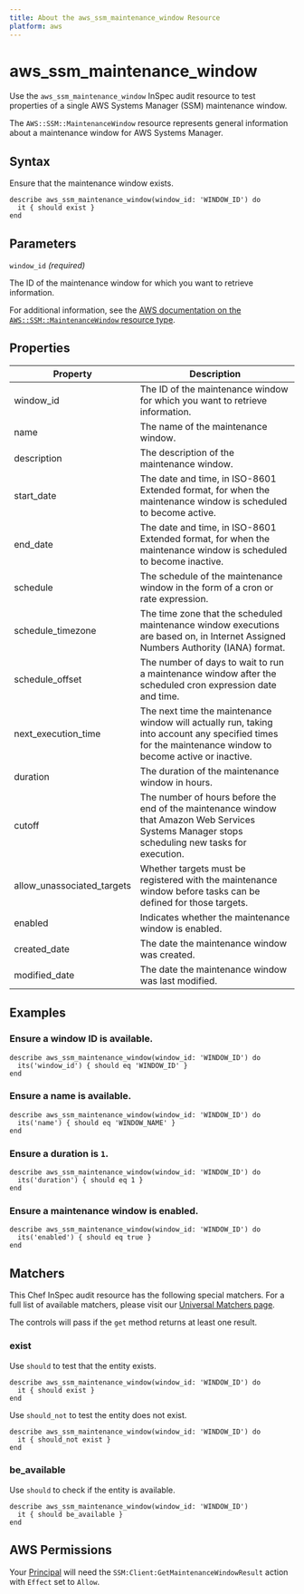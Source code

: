 ```yaml
---
title: About the aws_ssm_maintenance_window Resource
platform: aws
---
```


# aws_ssm_maintenance_window

Use the `aws_ssm_maintenance_window` InSpec audit resource to test properties of a single AWS Systems Manager (SSM) maintenance window.

The `AWS::SSM::MaintenanceWindow` resource represents general information about a maintenance window for AWS Systems Manager.

## Syntax

Ensure that the maintenance window exists.

    describe aws_ssm_maintenance_window(window_id: 'WINDOW_ID') do
      it { should exist }
    end

## Parameters

`window_id` _(required)_

The ID of the maintenance window for which you want to retrieve information.

For additional information, see the [AWS documentation on the `AWS::SSM::MaintenanceWindow` resource type](https://docs.aws.amazon.com/AWSCloudFormation/latest/UserGuide/aws-resource-ssm-maintenancewindow.html).

## Properties

| Property | Description |
| --- | --- |
| window_id | The ID of the maintenance window for which you want to retrieve information. |
| name | The name of the maintenance window. |
| description | The description of the maintenance window. |
| start_date | The date and time, in ISO-8601 Extended format, for when the maintenance window is scheduled to become active. |
| end_date | The date and time, in ISO-8601 Extended format, for when the maintenance window is scheduled to become inactive. |
| schedule | The schedule of the maintenance window in the form of a cron or rate expression. |
| schedule_timezone | The time zone that the scheduled maintenance window executions are based on, in Internet Assigned Numbers Authority (IANA) format. |
| schedule_offset | The number of days to wait to run a maintenance window after the scheduled cron expression date and time. |
| next_execution_time | The next time the maintenance window will actually run, taking into account any specified times for the maintenance window to become active or inactive. |
| duration | The duration of the maintenance window in hours. |
| cutoff | The number of hours before the end of the maintenance window that Amazon Web Services Systems Manager stops scheduling new tasks for execution. |
| allow_unassociated_targets | Whether targets must be registered with the maintenance window before tasks can be defined for those targets. |
| enabled | Indicates whether the maintenance window is enabled. |
| created_date | The date the maintenance window was created. |
| modified_date | The date the maintenance window was last modified. |

## Examples

### Ensure a window ID is available.

    describe aws_ssm_maintenance_window(window_id: 'WINDOW_ID') do
      its('window_id') { should eq 'WINDOW_ID' }
    end

### Ensure a name is available.

    describe aws_ssm_maintenance_window(window_id: 'WINDOW_ID') do
      its('name') { should eq 'WINDOW_NAME' }
    end

### Ensure a duration is `1`.

    describe aws_ssm_maintenance_window(window_id: 'WINDOW_ID') do
      its('duration') { should eq 1 }
    end

### Ensure a maintenance window is enabled.

    describe aws_ssm_maintenance_window(window_id: 'WINDOW_ID') do
      its('enabled') { should eq true }
    end

## Matchers

This Chef InSpec audit resource has the following special matchers. For a full list of available matchers, please visit our [Universal Matchers page](https://www.inspec.io/docs/reference/matchers/).

The controls will pass if the `get` method returns at least one result.

### exist

Use `should` to test that the entity exists.

    describe aws_ssm_maintenance_window(window_id: 'WINDOW_ID') do
      it { should exist }
    end

Use `should_not` to test the entity does not exist.

    describe aws_ssm_maintenance_window(window_id: 'WINDOW_ID') do
      it { should_not exist }
    end

### be_available

Use `should` to check if the entity is available.

    describe aws_ssm_maintenance_window(window_id: 'WINDOW_ID')
      it { should be_available }
    end

## AWS Permissions

Your [Principal](https://docs.aws.amazon.com/IAM/latest/UserGuide/intro-structure.html#intro-structure-principal) will need the `SSM:Client:GetMaintenanceWindowResult` action with `Effect` set to `Allow`.
